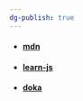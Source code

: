 ```yaml
---
dg-publish: true
---
```

- #### [mdn](https://developer.mozilla.org/ru/docs/Web/JavaScript)
- #### [learn-js](https://learn.javascript.ru)
- #### [doka](https://doka.guide/js/)
